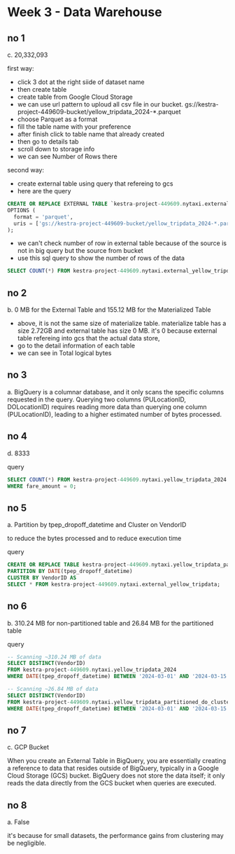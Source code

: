 # Week 3 - Data Warehouse

## no 1
c. 20,332,093

first way:
- click 3 dot at the right siide of dataset name
- then create table
- create table from Google Cloud Storage
- we can use url pattern to uploud all csv file in our bucket. gs://kestra-project-449609-bucket/yellow_tripdata_2024-*.parquet 
- choose Parquet as a format
- fill the table name with your preference
- after finish click to table name that already created
- then go to details tab
- scroll down to storage info
- we can see Number of Rows there

second way:
- create external table using query that refereing to gcs
- here are the query
``` sql
CREATE OR REPLACE EXTERNAL TABLE `kestra-project-449609.nytaxi.external_yellow_tripdata`
OPTIONS (
  format = 'parquet',
  uris = ['gs://kestra-project-449609-bucket/yellow_tripdata_2024-*.parquet']
);
```
- we can't check number of row in external table because of the source is not in big query but the source from bucket
- use this sql query to show the number of rows of the data
``` sql
SELECT COUNT(*) FROM kestra-project-449609.nytaxi.external_yellow_tripdata;
```


## no 2
b. 0 MB for the External Table and 155.12 MB for the Materialized Table

- above, it is not the same size of materialize table. materialize table has a size 2.72GB and external table has size 0 MB. it's 0 because external table refereing into gcs that the actual data store,
- go to the detail information of each table
- we can see in Total logical bytes


## no 3
a. BigQuery is a columnar database, and it only scans the specific columns requested in the query. Querying two columns (PULocationID, DOLocationID) requires reading more data than querying one column (PULocationID), leading to a higher estimated number of bytes processed.


## no 4
d. 8333

query
``` sql
SELECT COUNT(*) FROM kestra-project-449609.nytaxi.yellow_tripdata_2024
WHERE fare_amount = 0;
```

## no 5
a. Partition by tpep_dropoff_datetime and Cluster on VendorID

to reduce the bytes processed and to reduce execution time

query
``` sql
CREATE OR REPLACE TABLE kestra-project-449609.nytaxi.yellow_tripdata_partitioned_clustered
PARTITION BY DATE(tpep_dropoff_datetime)
CLUSTER BY VendorID AS
SELECT * FROM kestra-project-449609.nytaxi.external_yellow_tripdata;
```

## no 6
b. 310.24 MB for non-partitioned table and 26.84 MB for the partitioned table

query
``` sql
-- Scanning ~310.24 MB of data
SELECT DISTINCT(VendorID)
FROM kestra-project-449609.nytaxi.yellow_tripdata_2024
WHERE DATE(tpep_dropoff_datetime) BETWEEN '2024-03-01' AND '2024-03-15';

-- Scanning ~26.84 MB of data
SELECT DISTINCT(VendorID)
FROM kestra-project-449609.nytaxi.yellow_tripdata_partitioned_do_clustered
WHERE DATE(tpep_dropoff_datetime) BETWEEN '2024-03-01' AND '2024-03-15';
```

## no 7
c. GCP Bucket

When you create an External Table in BigQuery, you are essentially creating a reference to data that resides outside of BigQuery, typically in a Google Cloud Storage (GCS) bucket. BigQuery does not store the data itself; it only reads the data directly from the GCS bucket when queries are executed.

## no 8
a. False

it's because for small datasets, the performance gains from clustering may be negligible.


